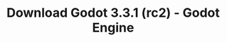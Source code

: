 ---
# Generated by /tools/generators/src/download_archive_generator !!! do not edit by hand !!!
title: 'Download Godot 3.3.1 (rc2) - Godot Engine'
type: 'download/archive'
name: '3.3.1'
flavor: 'rc2'
release_date: '2021-05-15T03:00:00-00:00'
release_notes: 'article/release-candidate-godot-3-3-1-rc-2/'
primaryPlatforms:
  - 'android.apk'
  - 'linux.64'
  - 'macos.universal'
  - 'windows.64'
  - 'linux_server.headless.64'
  - 'web'
  - 'templates'
links:
  android.apk:
    name: 'android.apk'
    title: 'Android'
    caption: 'APK Universal (ARM64 + ARMv7 + x86_64 + x86)'
    tags:
      - 'APK download'
      - 'ARM64/v7'
      - 'x86 (64 & 32 bit)'
    hosts:
      github_builds:
        regular: 'https://github.com/godotengine/godot-builds/releases/download/3.3.1-rc2/Godot_v3.3.1-rc2_android_editor.apk'
        mono: '#'
      github:
        regular: 'https://github.com/godotengine/godot/releases/download/3.3.1-rc2/Godot_v3.3.1-rc2_android_editor.apk'
        mono: '#'
  linux.64:
    name: 'linux.64'
    title: 'Linux'
    caption: 'Padrão (x86_64)'
    tags:
      - '64 bit'
    hosts:
      github_builds:
        regular: 'https://github.com/godotengine/godot-builds/releases/download/3.3.1-rc2/Godot_v3.3.1-rc2_x11.64.zip'
        mono: 'https://github.com/godotengine/godot-builds/releases/download/3.3.1-rc2/Godot_v3.3.1-rc2_mono_x11_64.zip'
      github:
        regular: 'https://github.com/godotengine/godot/releases/download/3.3.1-rc2/Godot_v3.3.1-rc2_x11.64.zip'
        mono: 'https://github.com/godotengine/godot/releases/download/3.3.1-rc2/Godot_v3.3.1-rc2_mono_x11_64.zip'
  macos.universal:
    name: 'macos.universal'
    title: 'macOS'
    caption: 'Universal (x86_64 + Silício da Apple)'
    tags:
      - 'Intel/Apple Silicon'
      - '64 bit'
    hosts:
      github_builds:
        regular: 'https://github.com/godotengine/godot-builds/releases/download/3.3.1-rc2/Godot_v3.3.1-rc2_osx.universal.zip'
        mono: 'https://github.com/godotengine/godot-builds/releases/download/3.3.1-rc2/Godot_v3.3.1-rc2_mono_osx.universal.zip'
      github:
        regular: 'https://github.com/godotengine/godot/releases/download/3.3.1-rc2/Godot_v3.3.1-rc2_osx.universal.zip'
        mono: 'https://github.com/godotengine/godot/releases/download/3.3.1-rc2/Godot_v3.3.1-rc2_mono_osx.universal.zip'
  windows.64:
    name: 'windows.64'
    title: 'Windows'
    caption: 'Padrão (x86_64)'
    tags:
      - '64 bit'
    hosts:
      github_builds:
        regular: 'https://github.com/godotengine/godot-builds/releases/download/3.3.1-rc2/Godot_v3.3.1-rc2_win64.exe.zip'
        mono: 'https://github.com/godotengine/godot-builds/releases/download/3.3.1-rc2/Godot_v3.3.1-rc2_mono_win64.zip'
      github:
        regular: 'https://github.com/godotengine/godot/releases/download/3.3.1-rc2/Godot_v3.3.1-rc2_win64.exe.zip'
        mono: 'https://github.com/godotengine/godot/releases/download/3.3.1-rc2/Godot_v3.3.1-rc2_mono_win64.zip'
  linux_server.headless.64:
    name: 'linux_server.headless.64'
    title: 'Linux Server'
    caption: 'Headless (x86_64)'
    tags:
      - '64 bit'
      - 'Headless'
    hosts:
      github_builds:
        regular: 'https://github.com/godotengine/godot-builds/releases/download/3.3.1-rc2/Godot_v3.3.1-rc2_linux_headless.64.zip'
        mono: 'https://github.com/godotengine/godot-builds/releases/download/3.3.1-rc2/Godot_v3.3.1-rc2_mono_linux_headless_64.zip'
      github:
        regular: 'https://github.com/godotengine/godot/releases/download/3.3.1-rc2/Godot_v3.3.1-rc2_linux_headless.64.zip'
        mono: 'https://github.com/godotengine/godot/releases/download/3.3.1-rc2/Godot_v3.3.1-rc2_mono_linux_headless_64.zip'
  web:
    name: 'web'
    title: 'Editor Web'
    caption: ''
    tags:
      - 'Self-hosted'
      - 'Cross-platform'
    hosts:
      github_builds:
        regular: 'https://github.com/godotengine/godot-builds/releases/download/3.3.1-rc2/Godot_v3.3.1-rc2_web_editor.zip'
        mono: '#'
      github:
        regular: 'https://github.com/godotengine/godot/releases/download/3.3.1-rc2/Godot_v3.3.1-rc2_web_editor.zip'
        mono: '#'
  linux.32:
    name: 'linux.32'
    title: 'Linux'
    caption: 'Padrão (x86)'
    tags:
      - '32 bit'
    hosts:
      github_builds:
        regular: 'https://github.com/godotengine/godot-builds/releases/download/3.3.1-rc2/Godot_v3.3.1-rc2_x11.32.zip'
        mono: 'https://github.com/godotengine/godot-builds/releases/download/3.3.1-rc2/Godot_v3.3.1-rc2_mono_x11_32.zip'
      github:
        regular: 'https://github.com/godotengine/godot/releases/download/3.3.1-rc2/Godot_v3.3.1-rc2_x11.32.zip'
        mono: 'https://github.com/godotengine/godot/releases/download/3.3.1-rc2/Godot_v3.3.1-rc2_mono_x11_32.zip'
  windows.32:
    name: 'windows.32'
    title: 'Windows'
    caption: 'Padrão (x86)'
    tags:
      - '32 bit'
    hosts:
      github_builds:
        regular: 'https://github.com/godotengine/godot-builds/releases/download/3.3.1-rc2/Godot_v3.3.1-rc2_win32.exe.zip'
        mono: 'https://github.com/godotengine/godot-builds/releases/download/3.3.1-rc2/Godot_v3.3.1-rc2_mono_win32.zip'
      github:
        regular: 'https://github.com/godotengine/godot/releases/download/3.3.1-rc2/Godot_v3.3.1-rc2_win32.exe.zip'
        mono: 'https://github.com/godotengine/godot/releases/download/3.3.1-rc2/Godot_v3.3.1-rc2_mono_win32.zip'
  linux_server.64:
    name: 'linux_server.64'
    title: 'Servidor Linux'
    caption: 'Padrão (x86_64)'
    tags:
      - '64 bit'
    hosts:
      github_builds:
        regular: 'https://github.com/godotengine/godot-builds/releases/download/3.3.1-rc2/Godot_v3.3.1-rc2_linux_server.64.zip'
        mono: 'https://github.com/godotengine/godot-builds/releases/download/3.3.1-rc2/Godot_v3.3.1-rc2_mono_linux_server_64.zip'
      github:
        regular: 'https://github.com/godotengine/godot/releases/download/3.3.1-rc2/Godot_v3.3.1-rc2_linux_server.64.zip'
        mono: 'https://github.com/godotengine/godot/releases/download/3.3.1-rc2/Godot_v3.3.1-rc2_mono_linux_server_64.zip'
  aar_library:
    name: 'aar_library'
    title: 'Biblioteca de AAR'
    caption: ''
    tags:
      - 'Android plugins'
      - 'Java'
      - 'Kotlin'
    hosts:
      github_builds:
        regular: 'https://github.com/godotengine/godot-builds/releases/download/3.3.1-rc2/godot-lib.3.3.1.rc2.release.aar'
        mono: 'https://github.com/godotengine/godot-builds/releases/download/3.3.1-rc2/godot-lib.3.3.1.rc2.mono.release.aar'
      github:
        regular: 'https://github.com/godotengine/godot/releases/download/3.3.1-rc2/godot-lib.3.3.1.rc2.release.aar'
        mono: 'https://github.com/godotengine/godot/releases/download/3.3.1-rc2/godot-lib.3.3.1.rc2.mono.release.aar'
  templates:
    name: 'templates'
    title: 'Modelos de exportação'
    caption: ''
    tags:
      - 'Utilizado para exportar os seus jogos para todas as plataformas suportadas'
    hosts:
      github_builds:
        regular: 'https://github.com/godotengine/godot-builds/releases/download/3.3.1-rc2/Godot_v3.3.1-rc2_export_templates.tpz'
        mono: 'https://github.com/godotengine/godot-builds/releases/download/3.3.1-rc2/Godot_v3.3.1-rc2_mono_export_templates.tpz'
      github:
        regular: 'https://github.com/godotengine/godot/releases/download/3.3.1-rc2/Godot_v3.3.1-rc2_export_templates.tpz'
        mono: 'https://github.com/godotengine/godot/releases/download/3.3.1-rc2/Godot_v3.3.1-rc2_mono_export_templates.tpz'
---